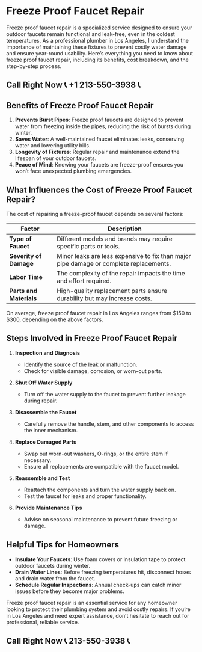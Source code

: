 # Freeze Proof Faucet Repair  

Freeze proof faucet repair is a specialized service designed to ensure your outdoor faucets remain functional and leak-free, even in the coldest temperatures. As a professional plumber in Los Angeles, I understand the importance of maintaining these fixtures to prevent costly water damage and ensure year-round usability. Here’s everything you need to know about freeze proof faucet repair, including its benefits, cost breakdown, and the step-by-step process.  

## Call Right Now 📞 +1 213-550-3938 📞

## Benefits of Freeze Proof Faucet Repair  

1. **Prevents Burst Pipes**: Freeze proof faucets are designed to prevent water from freezing inside the pipes, reducing the risk of bursts during winter.  
2. **Saves Water**: A well-maintained faucet eliminates leaks, conserving water and lowering utility bills.  
3. **Longevity of Fixtures**: Regular repair and maintenance extend the lifespan of your outdoor faucets.  
4. **Peace of Mind**: Knowing your faucets are freeze-proof ensures you won’t face unexpected plumbing emergencies.  

## What Influences the Cost of Freeze Proof Faucet Repair?  

The cost of repairing a freeze-proof faucet depends on several factors:  

| **Factor**               | **Description**                                                                 |  
|--------------------------|---------------------------------------------------------------------------------|  
| **Type of Faucet**        | Different models and brands may require specific parts or tools.                |  
| **Severity of Damage**    | Minor leaks are less expensive to fix than major pipe damage or complete replacements.|  
| **Labor Time**            | The complexity of the repair impacts the time and effort required.               |  
| **Parts and Materials**   | High-quality replacement parts ensure durability but may increase costs.        |  

On average, freeze proof faucet repair in Los Angeles ranges from $150 to $300, depending on the above factors.  

## Steps Involved in Freeze Proof Faucet Repair  

1. **Inspection and Diagnosis**  
   - Identify the source of the leak or malfunction.  
   - Check for visible damage, corrosion, or worn-out parts.  

2. **Shut Off Water Supply**  
   - Turn off the water supply to the faucet to prevent further leakage during repair.  

3. **Disassemble the Faucet**  
   - Carefully remove the handle, stem, and other components to access the inner mechanism.  

4. **Replace Damaged Parts**  
   - Swap out worn-out washers, O-rings, or the entire stem if necessary.  
   - Ensure all replacements are compatible with the faucet model.  

5. **Reassemble and Test**  
   - Reattach the components and turn the water supply back on.  
   - Test the faucet for leaks and proper functionality.  

6. **Provide Maintenance Tips**  
   - Advise on seasonal maintenance to prevent future freezing or damage.  

## Helpful Tips for Homeowners  

- **Insulate Your Faucets**: Use foam covers or insulation tape to protect outdoor faucets during winter.  
- **Drain Water Lines**: Before freezing temperatures hit, disconnect hoses and drain water from the faucet.  
- **Schedule Regular Inspections**: Annual check-ups can catch minor issues before they become major problems.  

Freeze proof faucet repair is an essential service for any homeowner looking to protect their plumbing system and avoid costly repairs. If you’re in Los Angeles and need expert assistance, don’t hesitate to reach out for professional, reliable service.
## Call Right Now 📞 213-550-3938 📞